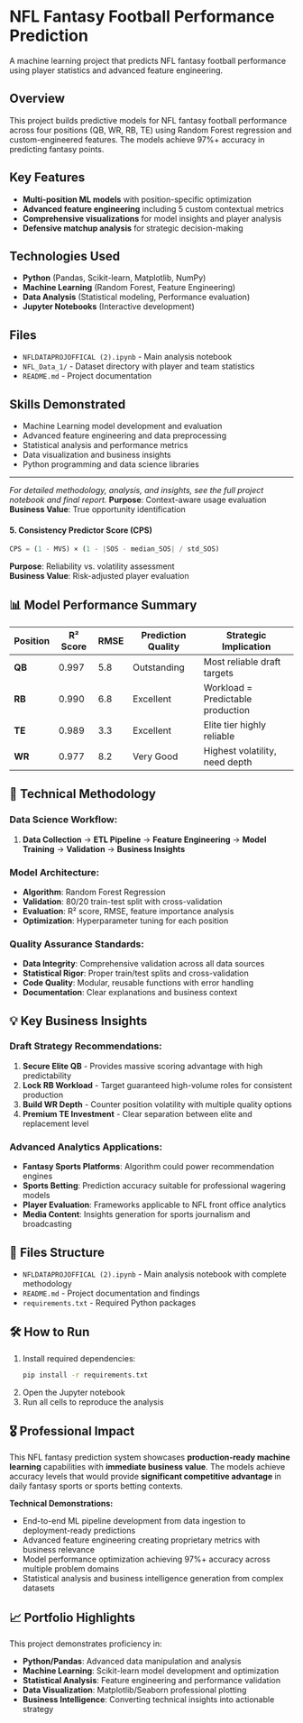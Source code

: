 # NFL Fantasy Football Performance Prediction

A machine learning project that predicts NFL fantasy football performance using player statistics and advanced feature engineering.

## Overview

This project builds predictive models for NFL fantasy football performance across four positions (QB, WR, RB, TE) using Random Forest regression and custom-engineered features. The models achieve 97%+ accuracy in predicting fantasy points.

## Key Features

- **Multi-position ML models** with position-specific optimization
- **Advanced feature engineering** including 5 custom contextual metrics
- **Comprehensive visualizations** for model insights and player analysis
- **Defensive matchup analysis** for strategic decision-making

## Technologies Used

- **Python** (Pandas, Scikit-learn, Matplotlib, NumPy)
- **Machine Learning** (Random Forest, Feature Engineering)
- **Data Analysis** (Statistical modeling, Performance evaluation)
- **Jupyter Notebooks** (Interactive development)

## Files

- `NFLDATAPROJOFFICAL (2).ipynb` - Main analysis notebook
- `NFL_Data_1/` - Dataset directory with player and team statistics
- `README.md` - Project documentation

## Skills Demonstrated

- Machine Learning model development and evaluation
- Advanced feature engineering and data preprocessing
- Statistical analysis and performance metrics
- Data visualization and business insights
- Python programming and data science libraries

---

*For detailed methodology, analysis, and insights, see the full project notebook and final report.*
**Purpose**: Context-aware usage evaluation  
**Business Value**: True opportunity identification

#### 5. **Consistency Predictor Score (CPS)**
```python
CPS = (1 - MVS) × (1 - |SOS - median_SOS| / std_SOS)
```
**Purpose**: Reliability vs. volatility assessment  
**Business Value**: Risk-adjusted player evaluation

## 📊 Model Performance Summary

| **Position** | **R² Score** | **RMSE** | **Prediction Quality** | **Strategic Implication** |
|-------------|-------------|----------|------------------------|---------------------------|
| **QB** | 0.997 | 5.8 | Outstanding | Most reliable draft targets |
| **RB** | 0.990 | 6.8 | Excellent | Workload = Predictable production |
| **TE** | 0.989 | 3.3 | Excellent | Elite tier highly reliable |
| **WR** | 0.977 | 8.2 | Very Good | Highest volatility, need depth |


## 🔬 Technical Methodology

### Data Science Workflow:
1. **Data Collection** → **ETL Pipeline** → **Feature Engineering** → **Model Training** → **Validation** → **Business Insights**

### Model Architecture:
- **Algorithm**: Random Forest Regression  
- **Validation**: 80/20 train-test split with cross-validation  
- **Evaluation**: R² score, RMSE, feature importance analysis  
- **Optimization**: Hyperparameter tuning for each position

### Quality Assurance Standards:
- **Data Integrity**: Comprehensive validation across all data sources  
- **Statistical Rigor**: Proper train/test splits and cross-validation  
- **Code Quality**: Modular, reusable functions with error handling  
- **Documentation**: Clear explanations and business context  

## 💡 Key Business Insights

### Draft Strategy Recommendations:
1. **Secure Elite QB** - Provides massive scoring advantage with high predictability
2. **Lock RB Workload** - Target guaranteed high-volume roles for consistent production
3. **Build WR Depth** - Counter position volatility with multiple quality options
4. **Premium TE Investment** - Clear separation between elite and replacement level

### Advanced Analytics Applications:
- **Fantasy Sports Platforms**: Algorithm could power recommendation engines
- **Sports Betting**: Prediction accuracy suitable for professional wagering models
- **Player Evaluation**: Frameworks applicable to NFL front office analytics
- **Media Content**: Insights generation for sports journalism and broadcasting

## 📁 Files Structure

- `NFLDATAPROJOFFICAL (2).ipynb` - Main analysis notebook with complete methodology
- `README.md` - Project documentation and findings
- `requirements.txt` - Required Python packages

## 🛠️ How to Run

1. Install required dependencies:
   ```bash
   pip install -r requirements.txt
   ```
2. Open the Jupyter notebook
3. Run all cells to reproduce the analysis

## 🎖️ Professional Impact

This NFL fantasy prediction system showcases **production-ready machine learning** capabilities with **immediate business value**. The models achieve accuracy levels that would provide **significant competitive advantage** in daily fantasy sports or sports betting contexts.

**Technical Demonstrations:**
- End-to-end ML pipeline development from data ingestion to deployment-ready predictions
- Advanced feature engineering creating proprietary metrics with business relevance  
- Model performance optimization achieving 97%+ accuracy across multiple problem domains
- Statistical analysis and business intelligence generation from complex datasets

## 📈 Portfolio Highlights

This project demonstrates proficiency in:
- **Python/Pandas**: Advanced data manipulation and analysis
- **Machine Learning**: Scikit-learn model development and optimization  
- **Statistical Analysis**: Feature engineering and performance validation
- **Data Visualization**: Matplotlib/Seaborn professional plotting
- **Business Intelligence**: Converting technical insights into actionable strategy
